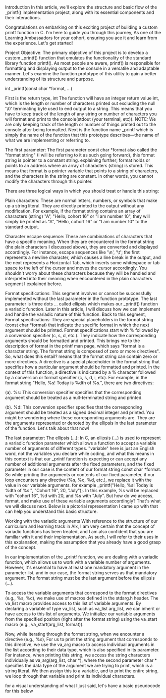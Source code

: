 Introduction
In this article, we'll explore the structure and basic flow of the _printf() implementation project, along with its essential components and their interactions.

Congratulations on embarking on this exciting project of building a custom printf function in C. I'm here to guide you through this journey, As one of the Learning Ambassadors for your cohort, ensuring you ace it and learn from the experience. Let's get started!

Project Objective:
The primary objective of this project is to develop a custom _printf() function that emulates the functionality of the standard library function printf(). As most people are aware, printf() is responsible for formatting and displaying output to the console in a versatile and adaptable manner. Let's examine the function prototype of this utility to gain a better understanding of its structure and purpose.

int _printf(const char *format, ...)

First is the return type, int
The function will have an integer return value int, which is the length or number of characters printed out excluding the null '\0' terminating byte used to end output to a string. This means that you have to keep track of the length of any string or number of characters you will format and print to the console(stdout (your terminal, etc)). NOTE: We are only keeping track of the length or number of things printed out to the console after being formatted. Next is the function name _printf which is simply the name of the function that this prototype describes—the name of what we are implementing or referring to.

The first parameter:
The first parameter const char *format also called the "format string" (I will be referring to it as such going forward), this format string is pointer to a constant string. explaining further; format holds or points to an address where an array of characters (string) is stored. This means that format is a pointer variable that points to a string of characters, and the characters in the string are constant. In other words, you cannot modify the characters through this pointer.

There are three logical ways in which you should treat or handle this string:

Plain characters: These are normal letters, numbers, or symbols that make up a string literal. They are directly printed to the output without any modification. For example, if the format string contains an array of characters (string) "A", "Hello, cohort 16" or "I am number 10", they will simply be printed as "A", "Hello, cohort 16" or "I am number 10" to the standard output.

Character escape sequence: These are combinations of characters that have a specific meaning. When they are encountered in the format string (the plain characters I discussed above), they are converted and displayed accordingly. For instance, escape sequences like '\n', '\t'; the first represents a newline character, which causes a line break in the output, and the next represents a Horizontal Tab, which inserts some whitespace or tab space to the left of the cursor and moves the cursor accordingly. You shouldn't worry about these characters because they will be handled and interpreted into their meaning when encountered in the plain characters segment I explained before.

Format specifications: This segment involves or cannot be successfully implemented without the last parameter in the function prototype. The last parameter is three dots ... called ellipsis which makes our _printf() function a variadic function. Later in this article, I will discuss how we can implement and handle the variadic nature of this function. Back to this segment, Format specifications: They are special placeholders in the format string (const char *format) that indicate the specific format in which the next argument should be printed. Format specifications start with % followed by a conversion specifier (c, s, d, etc.). They indicate how the corresponding arguments should be formatted and printed. This brings me to the description of format in the printf man page, which says "format is a character string. The format string is composed of zero or more directives". So, what does this entail? means that the format string can contain zero or more directives. A directive is a special placeholder in the format string that specifies how a particular argument should be formatted and printed. In the context of this function, a directive is indicated by a % character followed by a conversion or format specifier (c, s, d, i, etc). For example, in the format string "Hello, %s! Today is %dth of %s.", there are two directives:

(a). %s: This conversion specifier specifies that the corresponding argument should be treated as a null-terminated string and printed.

(b). %d: This conversion specifier specifies that the corresponding argument should be treated as a signed decimal integer and printed. You might be wondering where these corresponding arguments are. They are the arguments represented or denoted by the ellipsis in the last parameter of the function. Let's talk about that now!

The last parameter:
The ellipsis (...): In C, an ellipsis (...) is used to represent a variadic function parameter which allows a function to accept a variable number of arguments of different types. "variable" here is just an English word, not the variables you declare while coding, and what this means in this context is that our _printf function is expecting or can accept any number of additional arguments after the fixed parameters, and the fixed parameter in our case is the content of our format string const char *format. So while printing the arguments or contents of our fixed parameter, if our loop encounters any directive (%s, %c, %d, etc.), we replace it with the value in our variable arguments. for example _printf("Hello, %s! Today is %dth of %s.", "Cohort 16", 20, "July");. In this example, %s will be replaced with "cohort 16", %d with 20, and %s with "July". But how do we access, format, and make use of these variable arguments accordingly? That's what we will discuss next. Below is a pictorial representation I came up with that can help you understand this basic structure.

Working with the variadic arguments
With reference to the structure of our curriculum and learning track in Alx, I am very certain that the concept of variadic functions has been treated, and I am also confident that you are familiar with it and their implementation. As such, I will refer to their uses in this explanation, making the assumption that you already have a good grasp of the concept.

In our implementation of the _printf function, we are dealing with a variadic function, which allows us to work with a variable number of arguments. However, it's essential to have at least one mandatory argument in the parameter list, and in our case, the format string serves as that mandatory argument. The format string must be the last argument before the ellipsis (...).

To access the variable arguments that correspond to the format directives (e.g., %s, %c), we make use of macros defined in the stdarg.h header. The va_list macro provides access to this list of variable arguments. By declaring a variable of type va_list, such as va_list arg_list, we can inherit or have access to this list of arguments. We initialize our variable arguments from the specified position (right after the format string) using the va_start macro (e.g., va_start(arg_list, format)).

Now, while iterating through the format string, when we encounter a directive (e.g., %s), For us to print the string argument that corresponds to this directive, we use the va_arg macro to access individual arguments in the list according to their data type, which is also specified in its parameter. For instance, when printing this string, we access the string characters individually as va_arg(arg_list, char *), where the second parameter char * specifies the data type of the argument we are trying to print, which is a string literal. We then assign this to a variable, and to print the entire string, we loop through that variable and print its individual characters.

for a visual understanding of what I just said, let's have a basic pseudocode for this below

